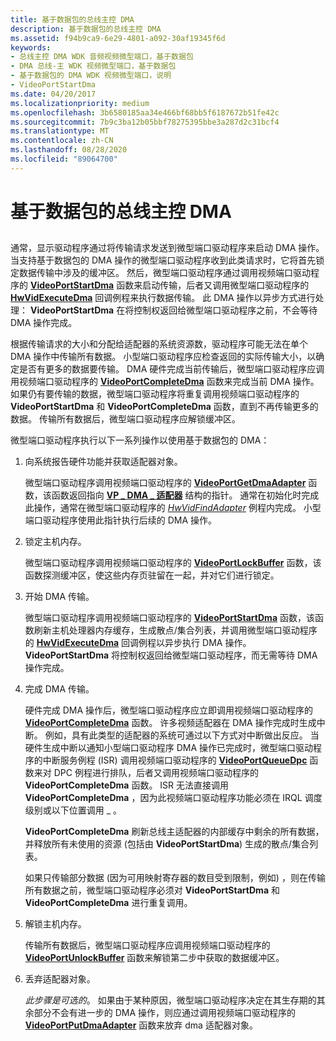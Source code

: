 ```yaml
---
title: 基于数据包的总线主控 DMA
description: 基于数据包的总线主控 DMA
ms.assetid: f94b9ca9-6e29-4801-a092-30af19345f6d
keywords:
- 总线主控 DMA WDK 音频视频微型端口，基于数据包
- DMA 总线-主 WDK 视频微型端口，基于数据包
- 基于数据包的 DMA WDK 视频微型端口，说明
- VideoPortStartDma
ms.date: 04/20/2017
ms.localizationpriority: medium
ms.openlocfilehash: 3b6580185aa34e466bf68bb5f6187672b51fe42c
ms.sourcegitcommit: 7b9c3ba12b05bbf78275395bbe3a287d2c31bcf4
ms.translationtype: MT
ms.contentlocale: zh-CN
ms.lasthandoff: 08/28/2020
ms.locfileid: "89064700"
---
```

# <a name="packet-based-bus-master-dma"></a>基于数据包的总线主控 DMA


## <span id="ddk_packet_based_bus_master_dma_gg"></span><span id="DDK_PACKET_BASED_BUS_MASTER_DMA_GG"></span>


通常，显示驱动程序通过将传输请求发送到微型端口驱动程序来启动 DMA 操作。 当支持基于数据包的 DMA 操作的微型端口驱动程序收到此类请求时，它将首先锁定数据传输中涉及的缓冲区。 然后，微型端口驱动程序通过调用视频端口驱动程序的 [**VideoPortStartDma**](/windows-hardware/drivers/ddi/video/nf-video-videoportstartdma) 函数来启动传输，后者又调用微型端口驱动程序的 [**HwVidExecuteDma**](/windows-hardware/drivers/ddi/video/nc-video-pexecute_dma) 回调例程来执行数据传输。 此 DMA 操作以异步方式进行处理： **VideoPortStartDma** 在将控制权返回给微型端口驱动程序之前，不会等待 DMA 操作完成。

根据传输请求的大小和分配给适配器的系统资源数，驱动程序可能无法在单个 DMA 操作中传输所有数据。 小型端口驱动程序应检查返回的实际传输大小，以确定是否有更多的数据要传输。 DMA 硬件完成当前传输后，微型端口驱动程序应调用视频端口驱动程序的 [**VideoPortCompleteDma**](/windows-hardware/drivers/ddi/video/nf-video-videoportcompletedma) 函数来完成当前 DMA 操作。 如果仍有要传输的数据，微型端口驱动程序将重复调用视频端口驱动程序的 **VideoPortStartDma** 和 **VideoPortCompleteDma** 函数，直到不再传输更多的数据。 传输所有数据后，微型端口驱动程序应解锁缓冲区。

微型端口驱动程序执行以下一系列操作以使用基于数据包的 DMA：

1.  向系统报告硬件功能并获取适配器对象。

    微型端口驱动程序调用视频端口驱动程序的 [**VideoPortGetDmaAdapter**](/windows-hardware/drivers/ddi/video/nf-video-videoportgetdmaadapter) 函数，该函数返回指向 [**VP \_ DMA \_ 适配器**](/previous-versions/ff570570(v=vs.85)) 结构的指针。 通常在初始化时完成此操作，通常在微型端口驱动程序的 [*HwVidFindAdapter*](/windows-hardware/drivers/ddi/video/nc-video-pvideo_hw_find_adapter) 例程内完成。 小型端口驱动程序使用此指针执行后续的 DMA 操作。

2.  锁定主机内存。

    微型端口驱动程序调用视频端口驱动程序的 [**VideoPortLockBuffer**](/windows-hardware/drivers/ddi/video/nf-video-videoportlockbuffer) 函数，该函数探测缓冲区，使这些内存页驻留在一起，并对它们进行锁定。

3.  开始 DMA 传输。

    微型端口驱动程序调用视频端口驱动程序的 [**VideoPortStartDma**](/windows-hardware/drivers/ddi/video/nf-video-videoportstartdma) 函数，该函数刷新主机处理器内存缓存，生成散点/集合列表，并调用微型端口驱动程序的 [**HwVidExecuteDma**](/windows-hardware/drivers/ddi/video/nc-video-pexecute_dma) 回调例程以异步执行 DMA 操作。 **VideoPortStartDma** 将控制权返回给微型端口驱动程序，而无需等待 DMA 操作完成。

4.  完成 DMA 传输。

    硬件完成 DMA 操作后，微型端口驱动程序应立即调用视频端口驱动程序的 [**VideoPortCompleteDma**](/windows-hardware/drivers/ddi/video/nf-video-videoportcompletedma) 函数。 许多视频适配器在 DMA 操作完成时生成中断。 例如，具有此类型的适配器的系统可通过以下方式对中断做出反应。 当硬件生成中断以通知小型端口驱动程序 DMA 操作已完成时，微型端口驱动程序的中断服务例程 (ISR) 调用视频端口驱动程序的 [**VideoPortQueueDpc**](/windows-hardware/drivers/ddi/video/nf-video-videoportqueuedpc) 函数来对 DPC 例程进行排队，后者又调用视频端口驱动程序的 **VideoPortCompleteDma** 函数。 ISR 无法直接调用 **VideoPortCompleteDma** ，因为此视频端口驱动程序功能必须在 IRQL 调度级别或以下位置调用 \_ 。

    **VideoPortCompleteDma** 刷新总线主适配器的内部缓存中剩余的所有数据，并释放所有未使用的资源 (包括由 **VideoPortStartDma**) 生成的散点/集合列表。

    如果只传输部分数据 (因为可用映射寄存器的数目受到限制，例如) ，则在传输所有数据之前，微型端口驱动程序必须对 **VideoPortStartDma** 和 **VideoPortCompleteDma** 进行重复调用。

5.  解锁主机内存。

    传输所有数据后，微型端口驱动程序应调用视频端口驱动程序的 [**VideoPortUnlockBuffer**](/windows-hardware/drivers/ddi/video/nf-video-videoportunlockbuffer) 函数来解锁第二步中获取的数据缓冲区。

6.  丢弃适配器对象。

    *此步骤是可选的*。 如果由于某种原因，微型端口驱动程序决定在其生存期的其余部分不会有进一步的 DMA 操作，则应通过调用视频端口驱动程序的 [**VideoPortPutDmaAdapter**](/windows-hardware/drivers/ddi/video/nf-video-videoportputdmaadapter) 函数来放弃 dma 适配器对象。

 

